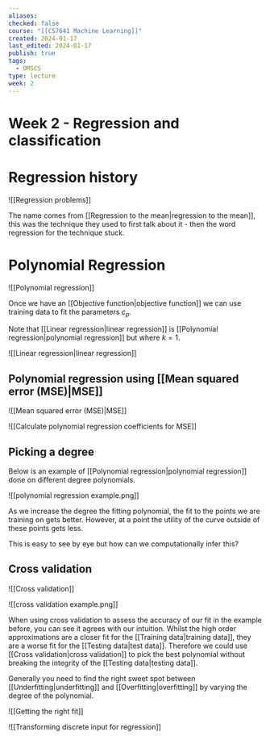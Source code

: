```yaml
---
aliases: 
checked: false
course: "[[CS7641 Machine Learning]]"
created: 2024-01-17
last_edited: 2024-01-17
publish: true
tags:
  - OMSCS
type: lecture
week: 2
---
```

# Week 2 - Regression and classification

# Regression history

![[Regression problems]]

The name comes from [[Regression to the mean|regression to the mean]], this was the technique they used to first talk about it - then the word regression for the technique stuck.

# Polynomial Regression

![[Polynomial regression]]

Once we have an [[Objective function|objective function]] we can use training data to fit the parameters $c_{p}$.

Note that [[Linear regression|linear regression]] is [[Polynomial regression|polynomial regression]] but where $k=1$.

![[Linear regression|linear regression]]

## Polynomial regression using [[Mean squared error (MSE)|MSE]]

![[Mean squared error (MSE)|MSE]]

![[Calculate polynomial regression coefficients for MSE]]

## Picking a degree

Below is an example of [[Polynomial regression|polynomial regression]] done on different degree polynomials.

![[polynomial regression example.png]]

As we increase the degree the fitting polynomial, the fit to the points we are training on gets better. However, at a point the utility of the curve outside of these points gets less. 

This is easy to see by eye but how can we computationally infer this?

## Cross validation

![[Cross validation]]

![[cross validation example.png]]

When using cross validation to assess the accuracy of our fit in the example before, you can see it agrees with our intuition. Whilst the high order approximations are a closer fit for the [[Training data|training data]], they are a worse fit for the [[Testing data|test data]]. Therefore we could use [[Cross validation|cross validation]] to pick the best polynomial without breaking the integrity of the [[Testing data|testing data]]. 

Generally you need to find the right sweet spot between [[Underfitting|underfitting]] and [[Overfitting|overfitting]] by varying the degree of the polynomial.

![[Getting the right fit]]

![[Transforming discrete input for regression]]